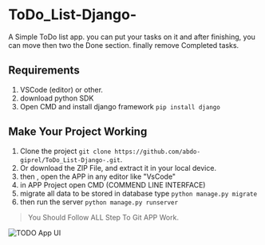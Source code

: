 # ToDo_List-Django-
A Simple ToDo list app. you can put your tasks on it and after finishing, you can move then two the Done section. finally remove Completed tasks.

## Requirements
1. VSCode (editor) or other.
2. download python SDK
3. Open CMD and install django framework `pip install django`

## Make Your Project Working
1. Clone the project `git clone https://github.com/abdo-giprel/ToDo_List-Django-.git`. 
2. Or download the ZIP File, and extract it in your local device.
3. then , open the APP in any editor like "VsCode" 
4. in APP Project open CMD (COMMEND LINE INTERFACE)
5. migrate all data to be stored in database type `python manage.py migrate`
6. then run the server `python manage.py runserver`
 
> You Should Follow ALL Step To Git APP Work.

![TODO App UI](https://user-images.githubusercontent.com/47601366/140614985-d2212279-0d16-4be7-b3c9-d56c63603c33.png)
